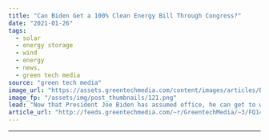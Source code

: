 ```yaml
---
title: "Can Biden Get a 100% Clean Energy Bill Through Congress?"
date: "2021-01-26"
tags: 
  - solar
  - energy storage
  - wind
  - energy
  - news,
  - green tech media
source: "green tech media"
image_url: "https://assets.greentechmedia.com/content/images/articles/Biden_Election_Climate_XL_Credit_GTM.jpg"
image_fp: "/assets/img/post_thumbnails/121.png"
lead: "Now that President Joe Biden has assumed office, he can get to work on his pledge to move the nation to 100 percent clean energy. During the campaign, Biden advocated a 100 percent clean energy standard pegged to 2035. This builds on state-level rene ..."
article_url: "http://feeds.greentechmedia.com/~r/GreentechMedia/~3/FQ14jFxGfoA/biden-100-clean-energy-congress-budget-reconciliation"
---
```


---
